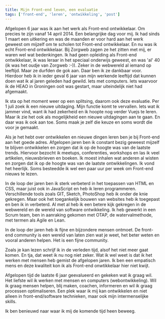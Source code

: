 ```yaml
---
title: Mijn Front-end leven, een evaluatie
tags: ['front-end', 'leren', 'ontwikkeling', 'post']
---
```



Afgelopen 6 jaar was ik aan het werk als Front-end ontwikkelaar. Om precies te zijn vanaf 14 april 2014. Een belangrijke dag voor mij. Ik had sinds 1 maart een uitkering en was de maanden er voor 
hard aan het werk geweest om mijzelf om te scholen tot Front-end ontwikkelaar. En nu was ik echt Front-end ontwikkelaar. 
Bij Zorgweb zagen ze het zitten met mij, er waren wel wat bedenkingen. Ik had geen opleiding als Front-end ontwikkelaar, ik was leraar in het speciaal onderwijs geweest, en was 'al' 40 (ik was het oudje van Zorgweb :-)). Zeker in de webwereld al iemand op leeftijd.
Maar ze durfden de gok aan. Daar ben ik ze dankbaar voor. Hierdoor heb ik in ieder geval 6 jaar van mijn werkende leeftijd dat kunnen doen wat ik al jaren geleden had gewild. Iets met computers. 
Iets waarvoor ik de HEAO in Groningen ooit was gestart, maar uiteindelijk niet had afgemaakt.

Ik sta op het moment weer op een splitsing, daarom ook deze evaluatie. Per 1 juli zoek ik een nieuwe uitdaging. Mijn functie komt te vervallen. Iets wat ik jammer vind, want ik had zekerheid en ik hoopte nog verder Vuejs te leren. 
Maar ik zie het ook als mogelijkheid een nieuwe uitdagingen aan te gaan. En daar was ik ook aan toe. Soms maak je zelf die keuze en soms wordt die voor je gemaakt.

Als je het hebt over ontwikkelen en nieuwe dingen leren ben je bij Front-end aan het goede adres. Afgelopen jaren ben ik constant bezig geweest mijzelf te blijven ontwikkelen en zorgen dat ik op de hoogte was van de laatste trends.
Hiervoor bezocht ik meetups, conferenties, workshops en las ik veel artikelen, nieuwsbrieven en boeken. Ik moest inhalen wat anderen al wisten en zorgen dat ik op de hoogte was van de laatste ontwikkelingen. 
Ik vond het heerlijk. Soms besteedde ik wel een paar uur per week om Front-end nieuws te lezen. 

In de loop der jaren ben ik sterk verbeterd in het toepassen van HTML en CSS, maar juist ook in JavaScript en heb ik leren programmeren. Verschillende tools zoals GIT, Sketch, PhotoShop heb ik onder de knie gekregen. 
Maar ook het toegankelijk bouwen van websites heb ik toegepast en ben ik in verbeterd. Al met al heb ik een betere kijk gekregen in de webwereld en de wereld van software ontwikkeling.
Ik heb gewerkt in een Scrum team, ben in aanraking gekomen met OTAP, de watervalmethode, met termen als Agile en Lean. 

In de loop der jaren heb ik fijne en bijzondere mensen ontmoet. De front-end community is een wereld van laten zien wat je weet, het beter weten en vooral anderen helpen. 
Het is een fijne community. 

Zoals je kan lezen schrijf ik in de verleden tijd, alsof het niet meer gaat komen. En tja, dat weet ik nu nog niet zeker. Wat ik wel weet is dat ik het werken met mensen heb gemist de afgelopen jaren. 
Ik ben een empatisch mens en deze kwaliteit kon ik als Front-end onwtikkelaar hier niet kwijt. 

Afgelopen tijd de laatste 6 jaar geevalueerd en gekeken wat ik graag wil. Het liefste wil ik werken met mensen en computers (webontwikkeling). Wil ik graag mensen helpen, blij maken, coachen, informeren en wil ik graag processen optimaliseren. Een plek waar ik mij kan ontwikkelen en niet alleen in front-end/software technieken, maar ook mijn intermenselijke skills.

Ik ben benieuwd naar waar ik mij de komende tijd heen beweeg.